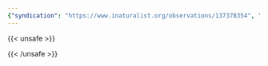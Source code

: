 ```yaml
---
{"syndication": "https://www.inaturalist.org/observations/137378354", "date": "2022-10-02T14:15:04-04:00", "taxon": {"name": "Miscanthus sinensis", "common_name": "Chinese silver grass"}, "quality_grade": "casual", "identifications_most_agree": false, "species_guess": "Chinese silver grass", "identifications_most_disagree": false, "captive": true, "project_ids": [4034], "community_taxon_id": null, "geojson": {"type": "Point", "coordinates": [-75.2458022222, 43.0824969444]}, "owners_identification_from_vision": true, "identifications_count": 0, "obscured": false, "num_identification_agreements": 0, "num_identification_disagreements": 0, "place_guess": "Utica, NY 13501, USA", "photos": [{"id": 234620706, "license_code": "cc-by-nc", "original_dimensions": {"width": 1536, "height": 2048}, "url": "https://inaturalist-open-data.s3.amazonaws.com/photos/234620706/square.jpeg", "attribution": "(c) Brandon Rozek, some rights reserved (CC BY-NC)", "flags": [], "moderator_actions": [], "hidden": false}, {"id": 234620726, "license_code": "cc-by-nc", "original_dimensions": {"width": 1536, "height": 2048}, "url": "https://inaturalist-open-data.s3.amazonaws.com/photos/234620726/square.jpeg", "attribution": "(c) Brandon Rozek, some rights reserved (CC BY-NC)", "flags": [], "moderator_actions": [], "hidden": false}, {"id": 234620751, "license_code": "cc-by-nc", "original_dimensions": {"width": 1536, "height": 2048}, "url": "https://inaturalist-open-data.s3.amazonaws.com/photos/234620751/square.jpeg", "attribution": "(c) Brandon Rozek, some rights reserved (CC BY-NC)", "flags": [], "moderator_actions": [], "hidden": false}]}
---
```

{{< unsafe >}}

{{< /unsafe >}}
